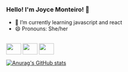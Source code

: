 ### Hello! I'm Joyce Monteiro! 👋

- 🌱 I’m currently learning javascript and react
- 😄 Pronouns: She/her


<div style="display: flex:justify-content:"space-around"><br>
 <img align="center" height="30" width="40" src="https://cdn.jsdelivr.net/gh/devicons/devicon/icons/html5/html5-original.svg" />
  
 <img align="center" height="30" width="40" src="https://cdn.jsdelivr.net/gh/devicons/devicon/icons/css3/css3-original.svg" />
  
 <img align="center" height="30" width="40" src="https://cdn.jsdelivr.net/gh/devicons/devicon/icons/javascript/javascript-original.svg" />         
</div>

 [![Anurag's GitHub stats](https://github-readme-stats.vercel.app/api?username=joycejsm&show_icons=true&theme=radical)](https://github.com/anuraghazra/github-readme-stats)


